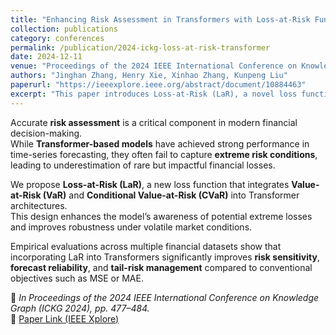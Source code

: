 ```yaml
---
title: "Enhancing Risk Assessment in Transformers with Loss-at-Risk Functions"
collection: publications
category: conferences
permalink: /publication/2024-ickg-loss-at-risk-transformer
date: 2024-12-11
venue: "Proceedings of the 2024 IEEE International Conference on Knowledge Graph (ICKG 2024)"
authors: "Jinghan Zhang, Henry Xie, Xinhao Zhang, Kunpeng Liu"
paperurl: "https://ieeexplore.ieee.org/abstract/document/10884463"
excerpt: "This paper introduces Loss-at-Risk (LaR), a novel loss function integrating Value-at-Risk (VaR) and Conditional Value-at-Risk (CVaR) into Transformer-based models, enhancing sensitivity to extreme financial risks."
---
```


Accurate **risk assessment** is a critical component in modern financial decision-making.  
While **Transformer-based models** have achieved strong performance in time-series forecasting, they often fail to capture **extreme risk conditions**, leading to underestimation of rare but impactful financial losses.

We propose **Loss-at-Risk (LaR)**, a new loss function that integrates **Value-at-Risk (VaR)** and **Conditional Value-at-Risk (CVaR)** into Transformer architectures.  
This design enhances the model’s awareness of potential extreme losses and improves robustness under volatile market conditions.

Empirical evaluations across multiple financial datasets show that incorporating LaR into Transformers significantly improves **risk sensitivity**, **forecast reliability**, and **tail-risk management** compared to conventional objectives such as MSE or MAE.

📄 *In Proceedings of the 2024 IEEE International Conference on Knowledge Graph (ICKG 2024), pp. 477–484.*  
🔗 [Paper Link (IEEE Xplore)](https://ieeexplore.ieee.org/abstract/document/10884463)
